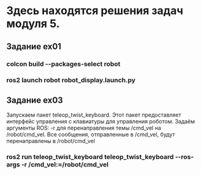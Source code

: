 # Здесь находятся решения задач модуля 5.

## Задание ex01

### colcon build --packages-select robot

### ros2 launch robot robot_display.launch.py

## Задание ex03

Запускаем пакет teleop_twist_keyboard.
Этот пакет предоставляет интерфейс управления с клавиатуры для управления роботом.
Задаём аргументы ROS:
-r для перенаправления темы /cmd_vel на /robot/cmd_vel.
Все сообщения, отправленные в /cmd_vel, будут перенаправлены в /robot/cmd_vel
### ros2 run teleop_twist_keyboard teleop_twist_keyboard --ros-args -r /cmd_vel:=/robot/cmd_vel
